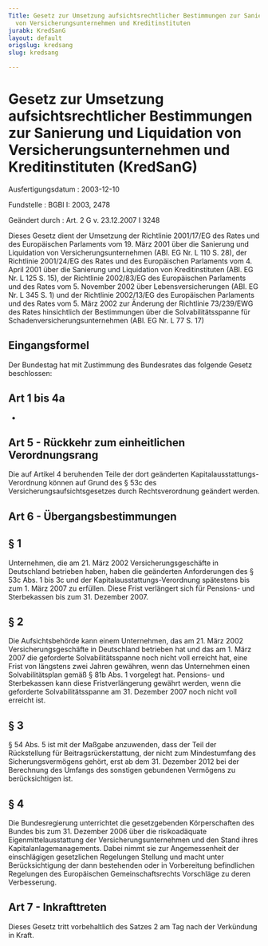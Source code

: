 ```yaml
---
Title: Gesetz zur Umsetzung aufsichtsrechtlicher Bestimmungen zur Sanierung und Liquidation
  von Versicherungsunternehmen und Kreditinstituten
jurabk: KredSanG
layout: default
origslug: kredsang
slug: kredsang

---
```


# Gesetz zur Umsetzung aufsichtsrechtlicher Bestimmungen zur Sanierung und Liquidation von Versicherungsunternehmen und Kreditinstituten (KredSanG)

Ausfertigungsdatum
:   2003-12-10

Fundstelle
:   BGBl I: 2003, 2478

Geändert durch
:   Art. 2 G v. 23.12.2007 I 3248

Dieses Gesetz dient der Umsetzung der Richtlinie 2001/17/EG des Rates
und des Europäischen Parlaments vom 19. März 2001 über die Sanierung
und Liquidation von Versicherungsunternehmen (ABl. EG Nr. L 110 S.
28), der Richtlinie 2001/24/EG des Rates und des Europäischen
Parlaments vom 4. April 2001 über die Sanierung und Liquidation von
Kreditinstituten (ABl. EG Nr. L 125 S. 15), der Richtlinie 2002/83/EG
des Europäischen Parlaments und des Rates vom 5. November 2002 über
Lebensversicherungen (ABl. EG Nr. L 345 S. 1) und der Richtlinie
2002/13/EG des Europäischen Parlaments und des Rates vom 5. März 2002
zur Änderung der Richtlinie 73/239/EWG des Rates hinsichtlich der
Bestimmungen über die Solvabilitätsspanne für
Schadenversicherungsunternehmen (ABl. EG Nr. L 77 S. 17)

## Eingangsformel

Der Bundestag hat mit Zustimmung des Bundesrates das folgende Gesetz
beschlossen:

## Art 1 bis 4a

-

## Art 5 - Rückkehr zum einheitlichen Verordnungsrang

Die auf Artikel 4 beruhenden Teile der dort geänderten
Kapitalausstattungs-Verordnung können auf Grund des § 53c des
Versicherungsaufsichtsgesetzes durch Rechtsverordnung geändert werden.

## Art 6 - Übergangsbestimmungen

## § 1

Unternehmen, die am 21. März 2002 Versicherungsgeschäfte in
Deutschland betrieben haben, haben die geänderten Anforderungen des §
53c Abs. 1 bis 3c und der Kapitalausstattungs-Verordnung spätestens
bis zum 1. März 2007 zu erfüllen. Diese Frist verlängert sich für
Pensions- und Sterbekassen bis zum 31. Dezember 2007.

## § 2

Die Aufsichtsbehörde kann einem Unternehmen, das am 21. März 2002
Versicherungsgeschäfte in Deutschland betrieben hat und das am 1. März
2007 die geforderte Solvabilitätsspanne noch nicht voll erreicht hat,
eine Frist von längstens zwei Jahren gewähren, wenn das Unternehmen
einen Solvabilitätsplan gemäß § 81b Abs. 1 vorgelegt hat. Pensions-
und Sterbekassen kann diese Fristverlängerung gewährt werden, wenn die
geforderte Solvabilitätsspanne am 31. Dezember 2007 noch nicht voll
erreicht ist.

## § 3

§ 54 Abs. 5 ist mit der Maßgabe anzuwenden, dass der Teil der
Rückstellung für Beitragsrückerstattung, der nicht zum Mindestumfang
des Sicherungsvermögens gehört, erst ab dem 31. Dezember 2012 bei der
Berechnung des Umfangs des sonstigen gebundenen Vermögens zu
berücksichtigen ist.

## § 4

Die Bundesregierung unterrichtet die gesetzgebenden Körperschaften des
Bundes bis zum 31. Dezember 2006 über die risikoadäquate
Eigenmittelausstattung der Versicherungsunternehmen und den Stand
ihres Kapitalanlagemanagements. Dabei nimmt sie zur Angemessenheit der
einschlägigen gesetzlichen Regelungen Stellung und macht unter
Berücksichtigung der dann bestehenden oder in Vorbereitung
befindlichen Regelungen des Europäischen Gemeinschaftsrechts
Vorschläge zu deren Verbesserung.

## Art 7 - Inkrafttreten

Dieses Gesetz tritt vorbehaltlich des Satzes 2 am Tag nach der
Verkündung in Kraft.

